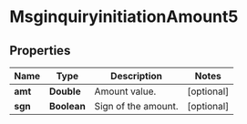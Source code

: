 

# MsginquiryinitiationAmount5

## Properties

Name | Type | Description | Notes
------------ | ------------- | ------------- | -------------
**amt** | **Double** | Amount value. |  [optional]
**sgn** | **Boolean** | Sign of the amount. |  [optional]



